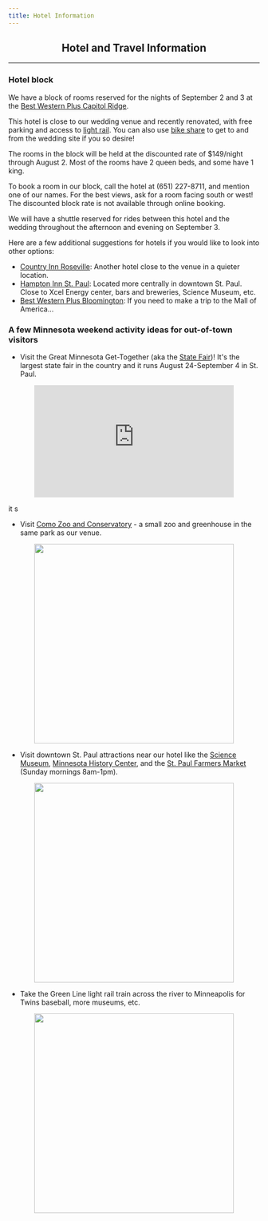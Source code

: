 ```yaml
---
title: Hotel Information
---
```


<h2 align="center"> Hotel and Travel Information </h2>

---

<!-- Coming soon! -->


### Hotel block

We have a block of rooms reserved for the nights of September 2 and 3 at the [Best Western Plus Capitol Ridge](https://www.bestwestern.com/en_US/book/hotels-in-saint-paul/best-western-plus-capitol-ridge/propertyCode.24104.html). 

This hotel is close to our wedding venue and recently renovated, with free parking and access to [light rail](https://www.metrotransit.org/metro-green-line). You can also use [bike share](https://secure.niceridemn.org/) to get to and from the wedding site if you so desire!

The rooms in the block will be held at the discounted rate of $149/night through August 2. Most of the rooms have 2 queen beds, and some have 1 king. 

To book a room in our block, call the hotel at (651) 227-8711, and mention one of our names. For the best views, ask for a room facing south or west! The discounted block rate is not available through online booking.

We will have a shuttle reserved for rides between this hotel and the wedding throughout the afternoon and evening on September 3.

Here are a few additional suggestions for hotels if you would like to look into other options: 

- [Country Inn Roseville](https://www.countryinns.com/roseville-hotel-mn-55113/usarvmn): Another hotel close to the venue in a quieter location.
- [Hampton Inn St. Paul](http://hamptoninn3.hilton.com/en/hotels/minnesota/hampton-inn-and-suites-downtown-st-paul-MSPDOHX/event/index.html): Located more centrally in downtown St. Paul. Close to Xcel Energy center, bars and breweries, Science Museum, etc.
- [Best Western Plus Bloomington](http://www.bestwesternbloomington.com): If you need to make a trip to the Mall of America...


### A few Minnesota weekend activity ideas for out-of-town visitors

- Visit the Great Minnesota Get-Together (aka the [State Fair](http://www.mnstatefair.org/))! 
It's the largest state fair in the country and it runs August 24-September 4 in St. Paul. 
<p align="center"><iframe width="400" height="225" src="https://www.youtube.com/embed/ZlbvOO0WQUE" frameborder="0" allowfullscreen></iframe></p>it s

- Visit [Como Zoo and Conservatory](http://www.comozooconservatory.org/) - a small zoo and greenhouse in the same park as our venue.
<p align="center"><img src="http://www.comozooconservatory.org/wp-content/uploads/2010/03/venues_3.jpg" width="400px"></p>

- Visit downtown St. Paul attractions near our hotel like the [Science Museum](https://www.smm.org/), [Minnesota History Center](http://www.minnesotahistorycenter.org/), and the [St. Paul Farmers Market](http://www.stpaulfarmersmarket.com/) (Sunday mornings 8am-1pm). 
<p align="center"><img src="https://saintpaul.s3.amazonaws.com/CMS/1884/saint-paul-skyline-vsp__large-slideshow.jpg" width="400px"></p>

- Take the Green Line light rail train across the river to Minneapolis for Twins baseball, more museums, etc.
<p align="center"><img src="https://static01.nyt.com/images/2010/10/05/sports/twins/twins-jumbo.jpg" width="400px"></p>

<!-- 
There are several options to get to the wedding from the hotel, so you shouldn't need to rent a car if you are flying:
- We have reserved the hotel shuttle for the whole day
- Lyft/Uber/taxi
- For the ambitious, there are also bike share kiosks directly adjacent to both the hotel and the wedding venue :)
 -->


